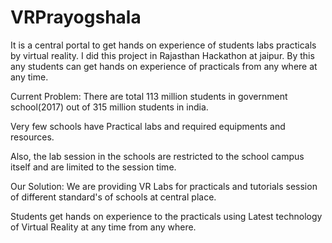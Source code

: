 # VRPrayogshala

It is a central portal to get hands on experience of students labs practicals by virtual reality. I did this project in Rajasthan Hackathon at jaipur. By this any students can get hands on experience of practicals from any where at any time. 

Current Problem:
There are total 113 million students in government school(2017) out of 315 million students in india.

 Very few schools have Practical labs and required equipments and resources.

 Also, the lab session in the schools are restricted to the school campus itself and are limited to the session time.


Our Solution:
 We are providing VR Labs for practicals and tutorials session of different standard's of schools at central place.

 Students get hands on experience to the practicals using Latest technology of Virtual Reality at any time from any where.
 
 
